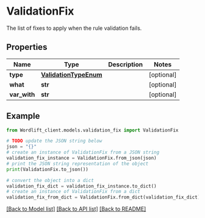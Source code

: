 # ValidationFix

The list of fixes to apply when the rule validation fails.

## Properties

Name | Type | Description | Notes
------------ | ------------- | ------------- | -------------
**type** | [**ValidationTypeEnum**](ValidationTypeEnum.md) |  | [optional] 
**what** | **str** |  | [optional] 
**var_with** | **str** |  | [optional] 

## Example

```python
from Wordlift_client.models.validation_fix import ValidationFix

# TODO update the JSON string below
json = "{}"
# create an instance of ValidationFix from a JSON string
validation_fix_instance = ValidationFix.from_json(json)
# print the JSON string representation of the object
print(ValidationFix.to_json())

# convert the object into a dict
validation_fix_dict = validation_fix_instance.to_dict()
# create an instance of ValidationFix from a dict
validation_fix_from_dict = ValidationFix.from_dict(validation_fix_dict)
```
[[Back to Model list]](../README.md#documentation-for-models) [[Back to API list]](../README.md#documentation-for-api-endpoints) [[Back to README]](../README.md)


